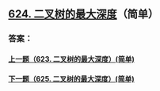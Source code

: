 ## [624. 二叉树的最大深度](https://leetcode-cn.com/problems/merge-two-sorted-lists/)（简单）





### 答案：



#### [上一题（623. 二叉树的最大深度）(简单)](https://github.com/sdwwld/leetCode/blob/master/src/main/java/com/wld/java/leetcode/leetCode0623.md)

#### [下一题（625. 二叉树的最大深度）(简单)](https://github.com/sdwwld/leetCode/blob/master/src/main/java/com/wld/java/leetcode/leetCode0625.md)